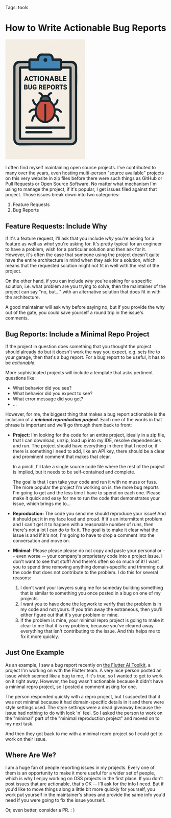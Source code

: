 Tags: tools

# How to Write Actionable Bug Reports

<img src="_images/actionable-bug-reports.png" class="main-blog-image" style="width: 250px" />

I often find myself maintaining open source projects. I've contributed to many over the years, even hosting multi-person "source available" projects on this very website in zip files before there were such things as GitHub or Pull Requests or Open Source Software. No matter what mechanism I'm using to manage the project, if it's popular, I get issues filed against that project. Those issues break down into two categories:

1. Feature Requests
2. Bug Reports

## Feature Requests: Include Why

If it's a feature request, I'll ask that you include *why* you're asking for a feature as well as *what* you're asking for. It's pretty typical for an engineer to have a problem, wish for a particular solution and then ask for it. However, it's often the case that someone using the project doesn't quite have the entire architecture in mind when they ask for a solution, which means that the requested solution might not fit in well with the rest of the project.

On the other hand, if you can include *why* you're asking for a specific solution, i.e. what problem are you trying to solve, then the maintainer of the project can say "no, but..." with an alternative solution that does fit in with the architecture.

A good maintainer will ask why before saying no, but if you provide the why out of the gate, you could save yourself a round trip in the issue's comments.

## Bug Reports: Include a Minimal Repo Project

If the project in question does something that you thought the project should already do but it doesn't work the way you expect, e.g. sets fire to your garage, then that's a bug report. For a bug report to be useful, it has to be *actionable*.

More sophisticated projects will include a template that asks pertinent questions like:

* What behavior did you see?
* What behavior did you expect to see?
* What error message did you get?
* ...

However, for me, the biggest thing that makes a bug report actionable is the inclusion of a ***minimal reproduction project***. Each one of the words in that phrase is important and we'll go through them back to front:

* **Project:** I'm looking for the code for an entire project, ideally in a zip file, that I can download, unzip, load up into my IDE, resolve dependencies and run. The project should have everything in there that I need or, if there is something I need to add, like an API key, there should be a clear and prominent comment that makes that clear.

  In a pinch, I'll take a single source code file where the rest of the project is implied, but it needs to be self-contained and complete.

  The goal is that I can take your code and run it with no muss or fuss. The more popular the project I'm working on is, the more bug reports I'm going to get and the less time I have to spend on each one. Please make it quick and easy for me to run the code that demonstrates your issue, which brings me to...

* **Reproduction:** The code you send me should reproduce your issue! And it should put it in my face loud and proud. If it's an intermittent problem and I can't get it to happen with a reasonable number of runs, then there's not a lot I can do to fix it. The goal is to make it clear what the issue is and if it's not, I'm going to have to drop a comment into the conversation and move on.

* **Minimal:** Please please please do not copy and paste your personal or -- even worse -- your company's proprietary code into a project issue. I don't want to see that stuff! And there's often so so much of it! I want you to spend time removing anything domain-specific and trimming out the code that does not contribute to the problem. I do this for several reasons:

  1. I don't want your lawyers suing me for someday building something that is similar to something you once posted in a bug on one of my projects.
  2. I want you to have done the legwork to verify that the problem is in my code and not yours. If you trim away the extraneous, then you'll either figure out that it's your problem or mine.
  3. If the problem is mine, your minimal repro project is going to make it clear to me that it is my problem, because you've cleared away everything that isn't contributing to the issue. And this helps me to fix it more quickly.

## Just One Example

As an example, I saw a bug report recently on [the Flutter AI Toolkit](https://pub.dev/packages/flutter_ai_toolkit), a project I'm working on with the Flutter team. A very nice person posted an issue which seemed like a bug to me, if it's true, so I wanted to get to work on it right away. However, the bug wasn't actionable because it didn't have a minimal repro project, so I posted a comment asking for one.

The person responded quickly with a repro project, but I suspected that it was not minimal because it had domain-specific details in it and there were style settings used. The style settings were a dead giveaway because the issue had nothing to do with look 'n' feel. So I asked the person to work on the "minimal" part of the "minimal reproduction project" and moved on to my next task.

And then they got back to me with a minimal repro project so I could get to work on their issue.

## Where Are We?

I am a huge fan of people reporting issues in my projects. Every one of them is an opportunity to make it more useful for a wider set of people, which is why I enjoy working on OSS projects in the first place. If you don't post issues that are actionable, that's OK -- I'll ask for the info I need. But if you'd like to move things along a little bit more quickly for yourself, you work put yourself in the maintainer's shoes and provide the same info you'd need if you were going to fix the issue yourself.

Or, even better, consider a PR. : )